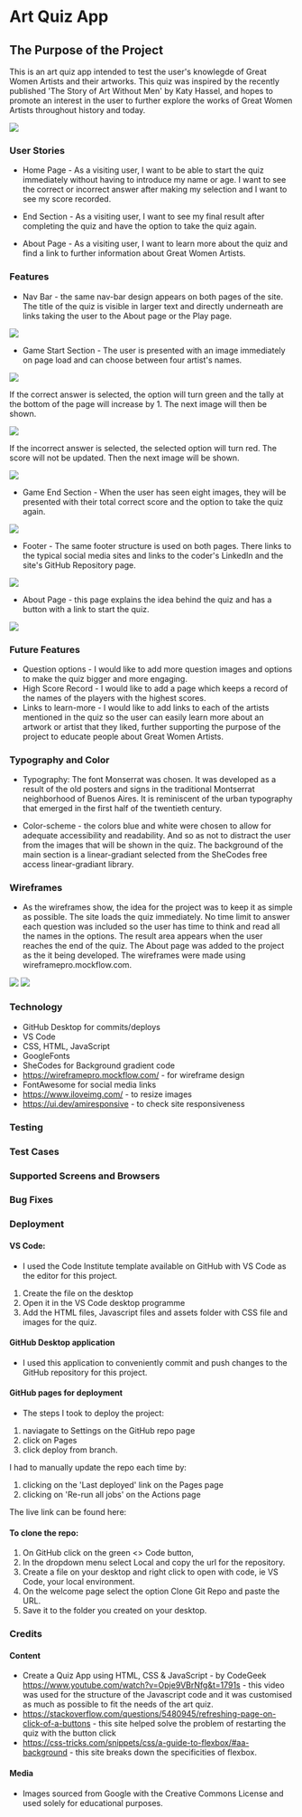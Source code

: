 # Art Quiz App

## The Purpose of the Project

This is an art quiz app intended to test the user's knowlegde of Great Women Artists and their artworks. This quiz was inspired by the recently published 'The Story of Art Without Men' by Katy Hassel, and hopes to promote an interest in the user to further explore the works of Great Women Artists throughout history and today.

<img src="readme/responsive.png">

### User Stories

- Home Page - As a visiting user, I want to be able to start the quiz immediately without having to introduce my name or age. I want to see the correct or incorrect answer after making my selection and I want to see my score recorded.

- End Section - As a visiting user, I want to see my final result after completing the quiz and have the option to take the quiz again.

- About Page - As a visiting user, I want to learn more about the quiz and find a link to further information about Great Women Artists.

### Features

- Nav Bar - the same nav-bar design appears on both pages of the site. The title of the quiz is visible in larger text and directly underneath are links taking the user to the About page or the Play page.

<img src="readme/nav-bar.png">

- Game Start Section - The user is presented with an image immediately on page load and can choose between four artist's names.

<img src="readme/game-section.png">

If the correct answer is selected, the option will turn green and the tally at the bottom of the page will increase by 1. The next image will then be shown.

<img src="readme/correct-answer.png">

If the incorrect answer is selected, the selected option will turn red. The score will not be updated. Then the next image will be shown.

<img src="readme/incorrect-answer.png">

- Game End Section - When the user has seen eight images, they will be presented with their total correct score and the option to take the quiz again.

<img src="readme/end-section.png">

- Footer - The same footer structure is used on both pages. There links to the typical social media sites and links to the coder's LinkedIn and the site's GitHub Repository page.

<img src="readme/footer.png">

- About Page - this page explains the idea behind the quiz and has a button with a link to start the quiz.

<img src="readme/about-section.png">

### Future Features

- Question options - I would like to add more question images and options to make the quiz bigger and more engaging.
- High Score Record - I would like to add a page which keeps a record of the names of the players with the highest scores.
- Links to learn-more - I would like to add links to each of the artists mentioned in the quiz so the user can easily learn more about an artwork or artist that they liked, further supporting the purpose of the project to educate people about Great Women Artists.

### Typography and Color

- Typography: The font Monserrat was chosen. It was developed as a result of the old posters and signs in the traditional Montserrat neighborhood of Buenos Aires. It is reminiscent of the urban typography that emerged in the first half of the twentieth century.

- Color-scheme - the colors blue and white were chosen to allow for adequate accessibility and readability. And so as not to distract the user from the images that will be shown in the quiz. The background of the main section is a linear-gradiant selected from the SheCodes free access linear-gradiant library.

### Wireframes

- As the wireframes show, the idea for the project was to keep it as simple as possible. The site loads the quiz immediately. No time limit to answer each question was included so the user has time to think and read all the names in the options. The result area appears when the user reaches the end of the quiz. The About page was added to the project as the it being developed. The wireframes were made using wireframepro.mockflow.com.

<img src="readme/question-area-wireframes.png">
<img src="readme/end-of-quiz-result-area.png">

### Technology

- GitHub Desktop for commits/deploys
- VS Code
- CSS, HTML, JavaScript
- GoogleFonts
- SheCodes for Background gradient code
- https://wireframepro.mockflow.com/ - for wireframe design
- FontAwesome for social media links
- https://www.iloveimg.com/ - to resize images
- https://ui.dev/amiresponsive - to check site responsiveness

### Testing

### Test Cases

### Supported Screens and Browsers

### Bug Fixes

### Deployment

#### VS Code:

- I used the Code Institute template available on GitHub with VS Code as the editor for this project.

1. Create the file on the desktop
2. Open it in the VS Code desktop programme
3. Add the HTML files, Javascript files and assets folder with CSS file and images for the quiz.

#### GitHub Desktop application

- I used this application to conveniently commit and push changes to the GitHub repository for this project.

#### GitHub pages for deployment

- The steps I took to deploy the project:

1. naviagate to Settings on the GitHub repo page
2. click on Pages
3. click deploy from branch.

I had to manually update the repo each time by:

1. clicking on the 'Last deployed' link on the Pages page
2. clicking on 'Re-run all jobs' on the Actions page

The live link can be found here:

#### To clone the repo:

1. On GitHub click on the green <> Code button,
2. In the dropdown menu select Local and copy the url for the repository.
3. Create a file on your desktop and right click to open with code, ie VS Code, your local environment.
4. On the welcome page select the option Clone Git Repo and paste the URL.
5. Save it to the folder you created on your desktop.

### Credits

#### Content

- Create a Quiz App using HTML, CSS & JavaScript - by CodeGeek https://www.youtube.com/watch?v=Opje9VBrNfg&t=1791s - this video was used for the structure of the Javascript code and it was customised as much as possible to fit the needs of the art quiz.
- https://stackoverflow.com/questions/5480945/refreshing-page-on-click-of-a-buttons - this site helped solve the problem of restarting the quiz with the button click
- https://css-tricks.com/snippets/css/a-guide-to-flexbox/#aa-background - this site breaks down the specificities of flexbox.

#### Media

- Images sourced from Google with the Creative Commons License and used solely for educational purposes.
